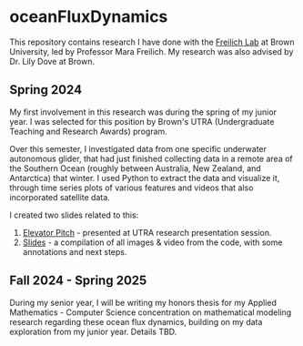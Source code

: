 # oceanFluxDynamics

This repository contains research I have done with the [Freilich Lab](https://mara-freilich.github.io/) at Brown University, led by Professor Mara Freilich. My research was also advised by Dr. Lily Dove at Brown. 

## Spring 2024

My first involvement in this research was during the spring of my junior year. I was selected for this position by Brown's UTRA (Undergraduate Teaching and Research Awards) program. 

Over this semester, I investigated data from one specific underwater autonomous glider, that had just finished collecting data in a remote area of the Southern Ocean (roughly between Australia, New Zealand, and Antarctica) that winter. I used Python to extract the data and visualize it, through time series plots of various features and videos that also incorporated satellite data.

I created two slides related to this:
1. [Elevator Pitch](https://docs.google.com/presentation/d/1m4aBKmNJGs21ljofyKiFWU_6Lt0BKg-Ta9PTBaX6MBA/edit?usp=sharing) - presented at UTRA research presentation session.
2. [Slides](https://docs.google.com/presentation/d/17Xp1cHxg9wq9wrmeshBfp76Z0Yh6GYWx8WbGK1--UD0/edit?usp=sharing) - a compilation of all images & video from the code, with some annotations and next steps.

## Fall 2024 - Spring 2025

During my senior year, I will be writing my honors thesis for my Applied Mathematics - Computer Science concentration on mathematical modeling research regarding these ocean flux dynamics, building on my data exploration from my junior year. Details TBD.
